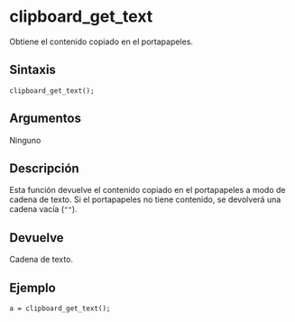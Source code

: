 # clipboard_get_text

Obtiene el contenido copiado en el portapapeles.

## Sintaxis

  
```gml  
clipboard_get_text();  
```  

## Argumentos

Ninguno

## Descripción

Esta función devuelve el contenido copiado en el portapapeles a modo de cadena de texto. Si el portapapeles no tiene contenido, se devolverá una cadena vacía (`""`).

## Devuelve

Cadena de texto.

## Ejemplo

  
```gml  
a = clipboard_get_text();  
```